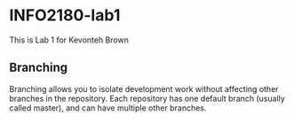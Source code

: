 # INFO2180-lab1

This is Lab 1 for Kevonteh Brown

## Branching
Branching allows you to isolate development work without
affecting other branches in the repository. Each repository
has one default branch (usually called master), and can have
multiple other branches.
